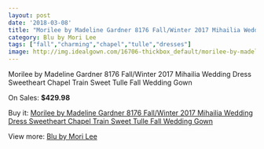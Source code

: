 ```yaml
---
layout: post
date: '2018-03-08'
title: "Morilee by Madeline Gardner 8176 Fall/Winter 2017 Mihailia Wedding Dress Sweetheart Chapel Train Sweet Tulle Fall Wedding Gown"
category: Blu by Mori Lee
tags: ["fall","charming","chapel","tulle","dresses"]
image: http://img.idealgown.com/16706-thickbox_default/morilee-by-madeline-gardner-8176-fall-winter-2017-mihailia-wedding-dress-sweetheart-chapel-train-sweet-tulle-fall-wedding-gown.jpg
---
```

Morilee by Madeline Gardner 8176 Fall/Winter 2017 Mihailia Wedding Dress Sweetheart Chapel Train Sweet Tulle Fall Wedding Gown

On Sales: **$429.98**
<a href="https://www.idealgown.com/en/blu-by-mori-lee/6650-morilee-by-madeline-gardner-8176-fall-winter-2017-mihailia-wedding-dress-sweetheart-chapel-train-sweet-tulle-fall-wedding-gown.html"><amp-img layout="responsive" width="600" height="600" src="//img.idealgown.com/16706-thickbox_default/morilee-by-madeline-gardner-8176-fall-winter-2017-mihailia-wedding-dress-sweetheart-chapel-train-sweet-tulle-fall-wedding-gown.jpg" alt="Morilee by Madeline Gardner 8176 Fall/Winter 2017 Mihailia Wedding Dress Sweetheart Chapel Train Sweet Tulle Fall Wedding Gown 0" /></a>
<a href="https://www.idealgown.com/en/blu-by-mori-lee/6650-morilee-by-madeline-gardner-8176-fall-winter-2017-mihailia-wedding-dress-sweetheart-chapel-train-sweet-tulle-fall-wedding-gown.html"><amp-img layout="responsive" width="600" height="600" src="//img.idealgown.com/16710-thickbox_default/morilee-by-madeline-gardner-8176-fall-winter-2017-mihailia-wedding-dress-sweetheart-chapel-train-sweet-tulle-fall-wedding-gown.jpg" alt="Morilee by Madeline Gardner 8176 Fall/Winter 2017 Mihailia Wedding Dress Sweetheart Chapel Train Sweet Tulle Fall Wedding Gown 1" /></a>
<a href="https://www.idealgown.com/en/blu-by-mori-lee/6650-morilee-by-madeline-gardner-8176-fall-winter-2017-mihailia-wedding-dress-sweetheart-chapel-train-sweet-tulle-fall-wedding-gown.html"><amp-img layout="responsive" width="600" height="600" src="//img.idealgown.com/16709-thickbox_default/morilee-by-madeline-gardner-8176-fall-winter-2017-mihailia-wedding-dress-sweetheart-chapel-train-sweet-tulle-fall-wedding-gown.jpg" alt="Morilee by Madeline Gardner 8176 Fall/Winter 2017 Mihailia Wedding Dress Sweetheart Chapel Train Sweet Tulle Fall Wedding Gown 2" /></a>
<a href="https://www.idealgown.com/en/blu-by-mori-lee/6650-morilee-by-madeline-gardner-8176-fall-winter-2017-mihailia-wedding-dress-sweetheart-chapel-train-sweet-tulle-fall-wedding-gown.html"><amp-img layout="responsive" width="600" height="600" src="//img.idealgown.com/16708-thickbox_default/morilee-by-madeline-gardner-8176-fall-winter-2017-mihailia-wedding-dress-sweetheart-chapel-train-sweet-tulle-fall-wedding-gown.jpg" alt="Morilee by Madeline Gardner 8176 Fall/Winter 2017 Mihailia Wedding Dress Sweetheart Chapel Train Sweet Tulle Fall Wedding Gown 3" /></a>
<a href="https://www.idealgown.com/en/blu-by-mori-lee/6650-morilee-by-madeline-gardner-8176-fall-winter-2017-mihailia-wedding-dress-sweetheart-chapel-train-sweet-tulle-fall-wedding-gown.html"><amp-img layout="responsive" width="600" height="600" src="//img.idealgown.com/16707-thickbox_default/morilee-by-madeline-gardner-8176-fall-winter-2017-mihailia-wedding-dress-sweetheart-chapel-train-sweet-tulle-fall-wedding-gown.jpg" alt="Morilee by Madeline Gardner 8176 Fall/Winter 2017 Mihailia Wedding Dress Sweetheart Chapel Train Sweet Tulle Fall Wedding Gown 4" /></a>

Buy it: [Morilee by Madeline Gardner 8176 Fall/Winter 2017 Mihailia Wedding Dress Sweetheart Chapel Train Sweet Tulle Fall Wedding Gown](https://www.idealgown.com/en/blu-by-mori-lee/6650-morilee-by-madeline-gardner-8176-fall-winter-2017-mihailia-wedding-dress-sweetheart-chapel-train-sweet-tulle-fall-wedding-gown.html "Morilee by Madeline Gardner 8176 Fall/Winter 2017 Mihailia Wedding Dress Sweetheart Chapel Train Sweet Tulle Fall Wedding Gown")

View more: [Blu by Mori Lee](https://www.idealgown.com/en/57-blu-by-mori-lee "Blu by Mori Lee")